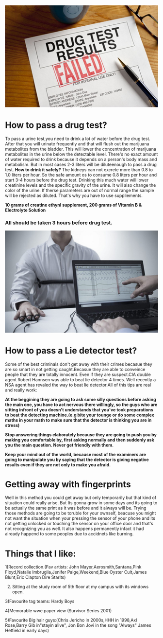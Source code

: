  ![W](0O.jpg)
 # How to pass a drug test?
To pass a urine test,you need to drink a lot of water before the drug test. After that you will urinate frequently and that will flush out the marijuana metabolites from the bladder. This will lower the concentration of marijuana metabolites in the urine below the detectable level. There's no exact amount of water required to drink because it depends on a person's body mass and metabolism. But in most cases 2-3 liters will be diluteenough to pass a drug test.
**How to drink it safely?** The kidneys can not excrete more than 0.8 to 1.0 liters per hour. So the safe amount os to consume 0.8 liters per hour and start 3-4 hours before the drug test. Drinking this much water will lower creatinine levels and the specific gravity of the urine. It will also change the color of the urine. If therse parameters are out of normal range the sample will be rejected as diluted. That's why you have to use suppliements.

**10 grams of creatine ethynl supplement,
200 grams of Vitamin B &
Electrolyte Solution**

### All should be taken 3 hours before drug test.
![p](po.jpg)
# How to pass a Lie detector test?

Some of the best criminals don't get away with their crimes becasue they are so smart in not getting caught.Becasue they are able to conveince people that they are totally innocent. Even if they are suspect.CIA double agent Robert Hannsen was able to beat lie detector 4 times. Well recently a NSA agent has revaled the way to beat lie detector.All of this tips are real and really work:

**At the beggining they are going to ask some silly questions before asking the main one, you have to act nervous there willingly, so the guys who are sitting infront of you doesn't understands that you've took preparations to beat the detecting machine.(e.g bite your tounge or do some complex maths in your math to make sure that the detector is thinking you are in stress)**

**Stop answering things elaborately because they are going to push you by making you comfortable by, first asking normally and then suddenly ask you the main question. Never get friendly with them.**

**Keep your mind out of the world, because most of the examiners are going to manipulate you by saying that the detector is  giving negative results even if they are not only to make you afraid.**


# Getting away with fingerprints
Well in this method you could get away but only temporarily but that kind of situation could really arise. But Its gonna grow in some days and its going to be actually the same print as it was before and it always will be. Trying those methods are going to be toruble for your ownself, beacuse you might not want the situation when your pressing the sensor of your phone and its not getting unlocked or touching the sensor on your office door and that's not recognizing you as well. It also happens permanently infact it had already happend to some peoples due to accidnets like burning.



# Things that I like:

1)Record collection.(Fav artists: John Mayer,Aerosmith,Santana,Pink Floyd,Natalie Imbruglia,Jenifer Paige,Weekend,Blue Oyster Cult,James Blunt,Eric Clapton Dire Starits)

2) Sitting at the study room of 5th floor at my campus with its windows open.

3)Favourite tag teams: Hardy Boys

4)Memorable wwe paper view (Survivor Series 2001)

5)Favourite Big hair guys:(Chris Jericho in 2000s,HHH in 1998,Axl Rose,Barry Gib in"stayin alive", Jon Bon Jovi in the song "Always" James Hetfield in early days) 





